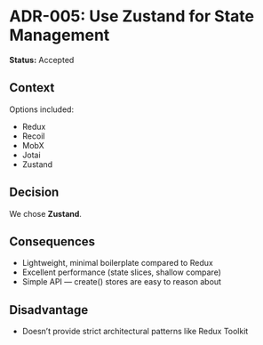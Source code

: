 # ADR-005: Use Zustand for State Management

**Status:** Accepted

## Context

Options included:

- Redux
- Recoil
- MobX
- Jotai
- Zustand

## Decision

We chose **Zustand**.

## Consequences

- Lightweight, minimal boilerplate compared to Redux
- Excellent performance (state slices, shallow compare)
- Simple API — create() stores are easy to reason about

## Disadvantage

- Doesn’t provide strict architectural patterns like Redux Toolkit
